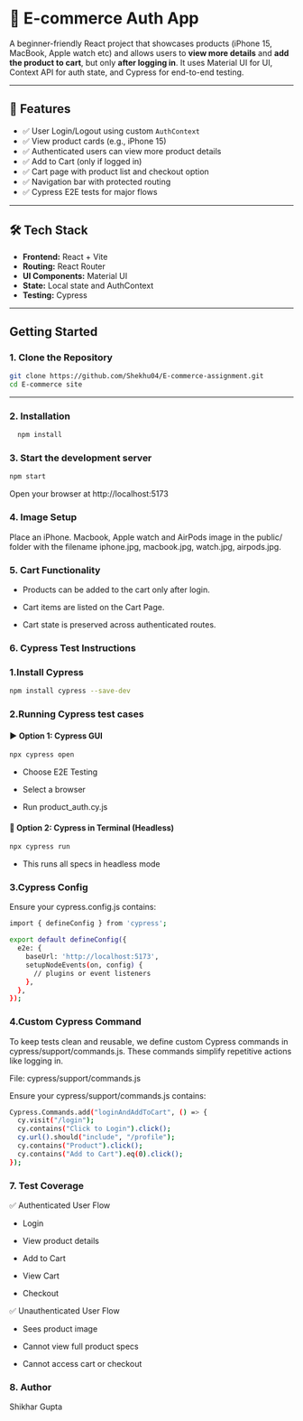 # 🛒 E-commerce Auth App

A beginner-friendly React project that showcases products (iPhone 15, MacBook, Apple watch etc) and allows users to **view more details** and **add the product to cart**, but only **after logging in**. It uses Material UI for UI, Context API for auth state, and Cypress for end-to-end testing.

---

## 🚀 Features

- ✅ User Login/Logout using custom `AuthContext`
- ✅ View product cards (e.g., iPhone 15)
- ✅ Authenticated users can view more product details
- ✅ Add to Cart (only if logged in)
- ✅ Cart page with product list and checkout option
- ✅ Navigation bar with protected routing
- ✅ Cypress E2E tests for major flows

---
## 🛠️ Tech Stack

- **Frontend:** React + Vite
- **Routing:** React Router
- **UI Components:** Material UI
- **State:** Local state and AuthContext
- **Testing:** Cypress

---




## Getting Started

### 1. Clone the Repository

```bash
git clone https://github.com/Shekhu04/E-commerce-assignment.git
cd E-commerce site
```

---
### 2. Installation


```bash
  npm install
```
    
### 3. Start the development server

```bash
npm start
```

Open your browser at http://localhost:5173
### 4. Image Setup

Place an iPhone. Macbook, Apple watch and AirPods image in the public/ folder with the filename iphone.jpg, macbook.jpg, watch.jpg, airpods.jpg.
### 5. Cart Functionality

- Products can be added to the cart only after login.

- Cart items are listed on the Cart Page.

- Cart state is preserved across authenticated routes.
### 6. Cypress Test Instructions 

### 1.Install Cypress
```bash
npm install cypress --save-dev
```

### 2.Running Cypress test cases
#### ▶️ Option 1: Cypress GUI

```bash
npx cypress open
```
- Choose E2E Testing

- Select a browser

- Run product_auth.cy.js


#### 🔁 Option 2: Cypress in Terminal (Headless)

```bash
npx cypress run
```

- This runs all specs in headless mode


### 3.Cypress Config

Ensure your cypress.config.js contains:

```bash
import { defineConfig } from 'cypress';

export default defineConfig({
  e2e: {
    baseUrl: 'http://localhost:5173',
    setupNodeEvents(on, config) {
      // plugins or event listeners
    },
  },
});
```

### 4.Custom Cypress Command
To keep tests clean and reusable, we define custom Cypress commands in
cypress/support/commands.js. These commands simplify repetitive actions like logging in.

 File: cypress/support/commands.js

Ensure your cypress/support/commands.js contains:
```bash
Cypress.Commands.add("loginAndAddToCart", () => {
  cy.visit("/login");
  cy.contains("Click to Login").click();
  cy.url().should("include", "/profile");
  cy.contains("Product").click();
  cy.contains("Add to Cart").eq(0).click();
});
```




### 7. Test Coverage

✅ Authenticated User Flow
- Login

- View product details

- Add to Cart

- View Cart

- Checkout 

✅ Unauthenticated User Flow
- Sees product image

- Cannot view full product specs

- Cannot access cart or checkout
### 8. Author

Shikhar Gupta
